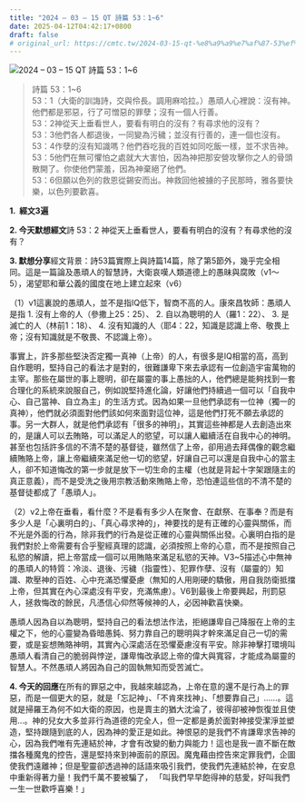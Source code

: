 ```yaml
---
title: "2024 – 03 – 15 QT 詩篇 53：1~6"
date: 2025-04-12T04:42:17+0800
draft: false
# original_url: https://cmtc.tw/2024-03-15-qt-%e8%a9%a9%e7%af%87-53%ef%bc%9a16
---
```


![2024 – 03 – 15 QT 詩篇 53：1\~6](/images/qt.jpg  "2024 – 03 – 15 QT 詩篇 53：1\~6")

> 詩篇 53：1\~6  
> 53：1（大衛的訓誨詩，交與伶長。調用麻哈拉。）愚頑人心裡說：沒有神。他們都是邪惡，行了可憎惡的罪孽；沒有一個人行善。  
> 53：2神從天上垂看世人，要看有明白的沒有？有尋求他的沒有？  
> 53：3他們各人都退後，一同變為污穢；並沒有行善的，連一個也沒有。  
> 53：4作孽的沒有知識嗎？他們吞吃我的百姓如同吃飯一樣，並不求告神。  
> 53：5他們在無可懼怕之處就大大害怕，因為神把那安營攻擊你之人的骨頭散開了。你使他們蒙羞，因為神棄絕了他們。  
> 53：6但願以色列的救恩從錫安而出。神救回他被擄的子民那時，雅各要快樂，以色列要歡喜。

**1.  經文3遍**

**2. 今天默想經文**詩 53：2 神從天上垂看世人，要看有明白的沒有？有尋求他的沒有？

**3. 默想分享**經文背景：詩53篇實際上與詩篇14篇，除了第5節外，幾乎完全相同。這是一篇論及愚頑人的智慧詩，大衛哀嘆人類道德上的愚昧與腐敗（v1～5），渴望耶和華公義的國度在地上建立起來（v6）

（1）v1這裏說的愚頑人，並不是指IQ低下，智商不高的人。康來昌牧師：愚頑人是指 1. 沒有上帝的人（參撒上25：25）、 2. 自以為聰明的人（羅1：22）、 3. 是滅亡的人（林前1：18）、 4. 沒有知識的人（耶4：22，知識是認識上帝、敬畏上帝；沒有知識就是不敬畏、不認識上帝）。

事實上，許多那些堅決否定獨一真神（上帝）的人，有很多是IQ相當的高，高到自作聰明，堅持自己的看法才是對的，很難謙卑下來去承認有一位創造宇宙萬物的主宰。那些在屬世的事上聰明，卻在屬靈的事上愚拙的人，他們總是能夠找到一套合理化的系統來說服自己，例如說堅持進化論，好讓他們持續過一個可以「自我中心、自己當神、自立為主」的生活方式。因為如果一旦他們承認有一位神（獨一的真神），他們就必須面對他們該如何來面對這位神，這是他們打死不願去承認的事。另一大群人，就是他們承認有「很多的神明」，其實這些神都是人去創造出來的，是讓人可以去賄賂，可以滿足人的慾望，可以讓人繼續活在自我中心的神明。甚至也包括許多信的不清不楚的基督徒，雖然信了上帝，卻用過去拜偶像的觀念繼續賄賂上帝，讓上帝繼續來滿足他一切的慾望，好讓自己可以還是自我中心的當主人，卻不知道悔改的第一步就是放下一切生命的主權（也就是背起十字架跟隨主的真正意義），而不是受洗之後用宗教活動來賄賂上帝，恐怕連這些信的不清不楚的基督徒都成了「愚頑人」。

（2）v2上帝在垂看，看什麼？不是看有多少人在聚會、在獻祭、在事奉？而是有多少人是「心裏明白的」、「真心尋求神的」，神要找的是有正確的心靈與關係，而不光是外面的行為，除非我們的行為是從正確的心靈與關係出發。心裏明白指的是我們對於上帝需要有合乎聖經真理的認識，必須按照上帝的心意，而不是按照自己私慾的解讀，把上帝當成一個可以用賄賂來滿足私慾的天神。V3\~5描述心中無神的愚頑人的特質：冷淡、退後、污穢（指靈性）、犯罪作孽、沒有（屬靈的）知識、欺壓神的百姓、心中充滿恐懼憂慮（無知的人用剛硬的驕傲，用自我防衛抵擋上帝，但其實在內心深處沒有平安，充滿焦慮）。V6到最後上帝要興起，刑罰惡人，拯救悔改的餘民，凡憑信心仰然等候神的人，必因神歡喜快樂。

愚頑人因為自以為聰明，堅持自己的看法想法作法，拒絕謙卑自己降服在上帝的主權之下，他的心靈變為昏暗愚鈍、努力靠自己的聰明與才幹來滿足自己一切的需要，或是妄想賄賂神明，其實內心深處活在恐懼憂慮沒有平安。除非神擊打環境叫愚頑人看清自己的脆弱與悖逆，謙卑悔改承認上帝的偉大與寬容，才能成為屬靈的智慧人。不然愚頑人將因為自己的固執無知而受苦滅亡。

**4. 今天的回應**在所有的罪惡之中，我越來越認為，上帝在意的還不是行為上的罪惡，而是一個更大的惡，就是「忘記神」、「不肯來找神」、「想要靠自己」……。這就是掃羅王為何不如大衛的原因，也是賣主的猶大沈淪了，彼得卻被神恢復並且使用…。神的兒女大多並非行為道德的完全人，但一定都是勇於面對神接受潔淨並塑造，堅持跟隨到底的人，因為神的愛正是如此。神恨惡的是我們不肯謙卑求告神的心，因為我們唯有先連結於神，才會有改變的動力與能力！這也是我一直不斷在敵擋各種魔鬼的控告，還是堅持來到神面前的原因。魔鬼藉由控告來定罪我們，企圖使我們遠離神；但是聖靈卻透過神的話語來吸引我們，使我們先連結於神，在安息中重新得著力量！我們千萬不要被騙了， 「叫我們早早飽得神的慈愛，好叫我們一生一世歡呼喜樂！」